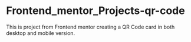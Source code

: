 # Frontend_mentor_Projects-qr-code
This is project from Frontend mentor creating a QR Code card in both desktop and mobile version.
